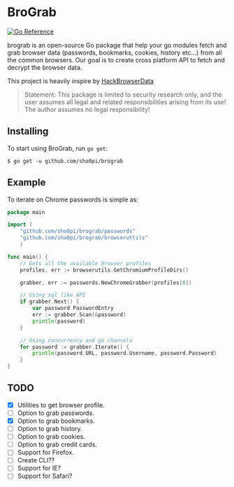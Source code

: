 # BroGrab

[![Go Reference](https://pkg.go.dev/badge/github.com/sho0pi/brograb.svg)](https://pkg.go.dev/github.com/sho0pi/brograb)

brograb is an open-source Go package that help your go modules fetch and grab browser data
(passwords, bookmarks, cookies, history etc...) from all the common browsers. Our goal is to create cross platform API
to fetch and decrypt the browser data. 

This project is heavily inspire by [HackBrowserData](https://github.com/moonD4rk/HackBrowserData)

> Statement: This package is limited to security research only, and the user assumes all legal and related
> responsibilities arising from its use! The author assumes no legal responsibility!


## Installing

To start using BroGrab, run `go get`:

```shell
$ go get -u github.com/sho0pi/brograb
```

## Example

To iterate on Chrome passwords is simple as:

```go
package main

import (
	"github.com/sho0pi/brograb/passwords"
	"github.com/sho0pi/brograb/browseruttils"
	)

func main() {
	// Gets all the available browser profiles
	profiles, err := browserutils.GetChromiumProfileDirs()

	grabber, err := passwords.NewChromeGrabber(profiles[0])

	// Using sql like API
	if grabber.Next() {
		var password PasswordEntry
		err := grabber.Scan(&password)
		println(password)
	}

	// Using concurrency and go channels
	for password := grabber.Iterate() {
		println(password.URL, password.Username, password.Password)
	}
}

```

## TODO

- [x] Utilities to get browser profile.
- [ ] Option to grab passwords.
- [x] Option to grab bookmarks.
- [ ] Option to grab history.
- [ ] Option to grab cookies.
- [ ] Option to grab credit cards.
- [ ] Support for Firefox.
- [ ] Create CLI??
- [ ] Support for IE?
- [ ] Support for Safari?
